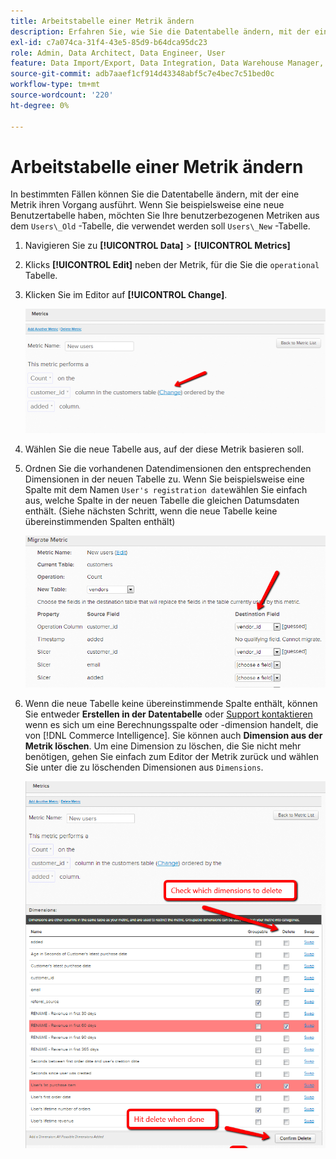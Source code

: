 ```yaml
---
title: Arbeitstabelle einer Metrik ändern
description: Erfahren Sie, wie Sie die Datentabelle ändern, mit der eine Metrik ihren Vorgang ausführt.
exl-id: c7a074ca-31f4-43e5-85d9-b64dca95dc23
role: Admin, Data Architect, Data Engineer, User
feature: Data Import/Export, Data Integration, Data Warehouse Manager, Commerce Tables
source-git-commit: adb7aaef1cf914d43348abf5c7e4bec7c51bed0c
workflow-type: tm+mt
source-wordcount: '220'
ht-degree: 0%

---
```


# Arbeitstabelle einer Metrik ändern

In bestimmten Fällen können Sie die Datentabelle ändern, mit der eine Metrik ihren Vorgang ausführt. Wenn Sie beispielsweise eine neue Benutzertabelle haben, möchten Sie Ihre benutzerbezogenen Metriken aus dem  `Users\_Old` -Tabelle, die verwendet werden soll `Users\_New` -Tabelle.

1. Navigieren Sie zu **[!UICONTROL Data]** > **[!UICONTROL Metrics]**
1. Klicks **[!UICONTROL Edit]** neben der Metrik, für die Sie die `operational` Tabelle.
1. Klicken Sie im Editor auf **[!UICONTROL Change]**.

   ![](../../assets/change-metrics-1.png)
1. Wählen Sie die neue Tabelle aus, auf der diese Metrik basieren soll.
1. Ordnen Sie die vorhandenen Datendimensionen den entsprechenden Dimensionen in der neuen Tabelle zu. Wenn Sie beispielsweise eine Spalte mit dem Namen `User's registration date`wählen Sie einfach aus, welche Spalte in der neuen Tabelle die gleichen Datumsdaten enthält. (Siehe nächsten Schritt, wenn die neue Tabelle keine übereinstimmenden Spalten enthält)

   ![](../../assets/change-metrics-2.png)

1. Wenn die neue Tabelle keine übereinstimmende Spalte enthält, können Sie entweder **Erstellen in der Datentabelle** oder [Support kontaktieren](https://experienceleague.adobe.com/docs/commerce-knowledge-base/kb/troubleshooting/miscellaneous/mbi-service-policies.html) wenn es sich um eine Berechnungsspalte oder -dimension handelt, die von [!DNL Commerce Intelligence]. Sie können auch **Dimension aus der Metrik löschen**. Um eine Dimension zu löschen, die Sie nicht mehr benötigen, gehen Sie einfach zum Editor der Metrik zurück und wählen Sie unter die zu löschenden Dimensionen aus `Dimensions`.

   ![](../../assets/change-metrics-3.png)
